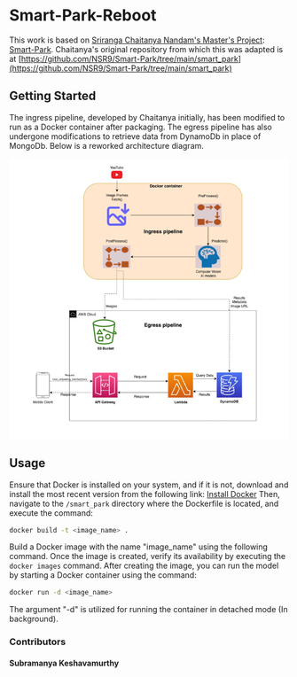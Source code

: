 # Smart-Park-Reboot

This work is based on [Sriranga Chaitanya Nandam's Master's Project](https://research.engr.oregonstate.edu/si-lab/#archive): [Smart-Park](https://research.engr.oregonstate.edu/si-lab/archive/2022_chaitanya.pdf).
Chaitanya's original repository from which this was adapted is at [https://github.com/NSR9/Smart-Park/tree/main/smart_park](https://github.com/NSR9/Smart-Park/tree/main/smart_park)

## Getting Started

The ingress pipeline, developed by Chaitanya initially, has been modified to run as a Docker container after packaging.
The egress pipeline has also undergone modifications to retrieve data from DynamoDb in place of MongoDb. Below is a reworked architecture diagram.


![Architecture_Diagram.png](Architecture_Diagram.png)

## Usage

Ensure that Docker is installed on your system, and if it is not, download and install the most recent version from the following link: [Install Docker](https://docs.docker.com/get-docker/)
Then, navigate to the `/smart_park` directory where the Dockerfile is located, and execute the command:

```sh
docker build -t <image_name> .
```

Build a Docker image with the name "image_name" using the following command. Once the image is created, verify its availability by executing the `docker images` command.
After creating the image, you can run the model by starting a Docker container using the command:

```sh
docker run -d <image_name>
```

The argument "-d" is utilized for running the container in detached mode (In background).

### Contributors
#### Subramanya Keshavamurthy
